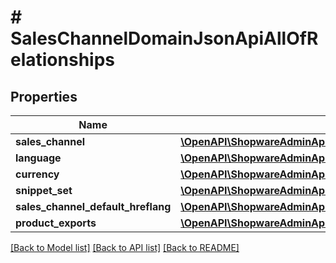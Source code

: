 # # SalesChannelDomainJsonApiAllOfRelationships

## Properties

Name | Type | Description | Notes
------------ | ------------- | ------------- | -------------
**sales_channel** | [**\OpenAPI\ShopwareAdminApiClient\Model\SalesChannelDomainJsonApiAllOfRelationshipsSalesChannel**](SalesChannelDomainJsonApiAllOfRelationshipsSalesChannel.md) |  | [optional]
**language** | [**\OpenAPI\ShopwareAdminApiClient\Model\SalesChannelDomainJsonApiAllOfRelationshipsLanguage**](SalesChannelDomainJsonApiAllOfRelationshipsLanguage.md) |  | [optional]
**currency** | [**\OpenAPI\ShopwareAdminApiClient\Model\SalesChannelDomainJsonApiAllOfRelationshipsCurrency**](SalesChannelDomainJsonApiAllOfRelationshipsCurrency.md) |  | [optional]
**snippet_set** | [**\OpenAPI\ShopwareAdminApiClient\Model\SalesChannelDomainJsonApiAllOfRelationshipsSnippetSet**](SalesChannelDomainJsonApiAllOfRelationshipsSnippetSet.md) |  | [optional]
**sales_channel_default_hreflang** | [**\OpenAPI\ShopwareAdminApiClient\Model\SalesChannelDomainJsonApiAllOfRelationshipsSalesChannelDefaultHreflang**](SalesChannelDomainJsonApiAllOfRelationshipsSalesChannelDefaultHreflang.md) |  | [optional]
**product_exports** | [**\OpenAPI\ShopwareAdminApiClient\Model\SalesChannelDomainJsonApiAllOfRelationshipsProductExports**](SalesChannelDomainJsonApiAllOfRelationshipsProductExports.md) |  | [optional]

[[Back to Model list]](../../README.md#models) [[Back to API list]](../../README.md#endpoints) [[Back to README]](../../README.md)
